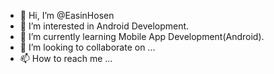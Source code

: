 - 👋 Hi, I’m @EasinHosen
- 👀 I’m interested in Android Development.
- 🌱 I’m currently learning Mobile App Development(Android).
- 💞️ I’m looking to collaborate on ...
- 📫 How to reach me ...

<!---
EasinHosen/EasinHosen is a ✨ special ✨ repository because its `README.md` (this file) appears on your GitHub profile.
You can click the Preview link to take a look at your changes.
--->
